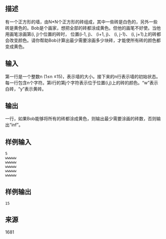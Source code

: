 ## 描述


有一个正方形的墙，由N*N个正方形的砖组成，其中一些砖是白色的，另外一些砖是黄色的。Bob是个画家，想把全部的砖都涂成黄色。但他的画笔不好使。当他用画笔涂画第(i, j)个位置的砖时， 位置(i-1, j)、 (i+1, j)、 (i, j-1)、 (i, j+1)上的砖都会改变颜色。请你帮助Bob计算出最少需要涂画多少块砖，才能使所有砖的颜色都变成黄色。

## 输入


第一行是一个整数n (1≤n ≤15)，表示墙的大小。接下来的n行表示墙的初始状态。每一行包含n个字符。第i行的第j个字符表示位于位置(i,j)上的砖的颜色。“w”表示白砖，“y”表示黄砖。

## 输出


一行，如果Bob能够将所有的砖都涂成黄色，则输出最少需要涂画的砖数，否则输出“inf”。

## 样例输入


```
5
wwwww
wwwww
wwwww
wwwww
wwwww
```


## 样例输出


```
15 
```


## 来源


1681

